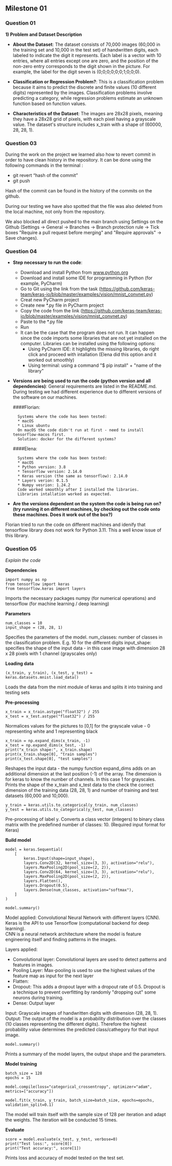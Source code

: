 ## Milestone 01

### Question 01 

**1) Problem and Dataset Description**

- **About the Dataset**: The dataset consists of 70,000 images (60,000 in 
the training set and 10,000 in the test set) of handwritten digits, each 
labeled to indicate the digit it represents. Each label is a vector with 
10 entries, where all entries except one are zero, and the position of the 
non-zero entry corresponds to the digit shown in the picture. For example, 
the label for the digit seven is (0;0;0;0;0;0;1;0;0;0).

- **Classification or Regression Problem?**: This is a classification 
problem because it aims to predict the discrete and finite values (10 
different digits) represented by the images. Classification problems 
involve predicting a category, while regression problems estimate an 
unknown function based on function values.

- **Characteristics of the Dataset**: The images are 28x28 pixels, meaning 
they have a 28x28 grid of pixels, with each pixel having a grayscale 
value. The dataset's structure includes x_train with a shape of (60000, 
28, 28, 1).

### Question 03

During the work on the project we learned also how to revert commit in order to have clean history in the repository. It can be done using the following commands in the terminal : 

- git revert “hash of the commit”
- git push

Hash of the commit can be found in the history of the commits on the github.

During our testing we have also spotted that the file was also deleted from the local machine, not only from the repository.

We also blocked all direct pushed to the main branch using Settings on the Github (Settings -> General -> Branches -> Branch protection rule -> Tick boxes "Require a pull request before merging" and "Require approvals" -> Save changes). 

### Question 04

- **Step necessary to run the code**:
	- Download and install Python from www.python.org
	- Download and install some IDE for programming in Python (for example, PyCharm)
	- Go to Git using the link from the task (https://github.com/keras-team/keras-io/blob/master/examples/vision/mnist_convnet.py)
	- Creat new PyCharm project
	- Create new *.py file in PyCharm project
	- Copy the code from the link (https://github.com/keras-team/keras-io/blob/master/examples/vision/mnist_convnet.py)
	- Paste to the *.py file
	- Run
	- It can be the case that the program does not run. It can happen since the code imports some libraries that are not yet installed on the computer. Libraries can be installed using the following options:
		- Using PyCharm IDE: it highlights the missing libraries, do right click and proceed with intallation (Elena did this option and it worked out smoothly)
		- Using terminal: using a command "$ pip install" + "name of the library"
- **Versions are being used to run the code (python version and all
dependencies)**: General requirements are listed in the README.md. During testing we had different experience due to different versions of the software on our machines.

	####Florian:

		Systems where the code has been tested:
	 	* macOS
	 	* Linux ubuntu
	 	On macOS the code didn't run at first - need to install tensorflow-macos first.
	 	Solution: docker for the different systems?

	####Elena:

		Systems where the code has been tested:
	 	* macOS
	 	* Python version: 3.8
	 	* Tensorflow version: 2.14.0
	 	* Keras version (the same as tensorflow): 2.14.0
	 	* Layers verion: 0.1.5
	 	* Numpy vesrion: 1.24.2
	 	Code worked smoothly after I installed the libraries. 
	 	Libraries intallation worked as expected.

- **Are the versions dependent on the system the code is being run on? (try running it on different machines, by checking out the code onto these machines. Does it work out of the box?)** 

Florian tried to run the code on different machines and idenify that tensorflow library does not work for Python 3.11. This a well know issue of this library. 

### Question 05

*Explain the code*



**Dependencies**
```
import numpy as np
from tensorflow import keras
from tensorflow.keras import layers
```

Imports the necessary packages numpy (for numerical operations) and tensorflow (for machine learning / deep learning)

**Parameters**
```
num_classes = 10
input_shape = (28, 28, 1)
```

Specifies the parameters of the model. 
num_classes: number of classes in the classification problem. E.g. 10 for the different digits 
input_shape: specifies the shape of the input data - in this case image with dimension 28 x 28 pixels with 1 channel (grayscales only) 

**Loading data**
```
(x_train, y_train), (x_test, y_test) = keras.datasets.mnist.load_data()
```

Loads the data from the mint module of keras and splits it into training and testing sets 

**Pre-processing**
```
x_train = x_train.astype("float32") / 255
x_test = x_test.astype("float32") / 255
```
Normalices values for the pictures to [0,1] for the grayscale value - 0 representing white and 1 representing black 

```
x_train = np.expand_dims(x_train, -1)
x_test = np.expand_dims(x_test, -1)
print("x_train shape:", x_train.shape)
print(x_train.shape[0], "train samples")
print(x_test.shape[0], "test samples")
```
Reshapes the input data - the numpy function expand_dims adds on an additional dimension at the last position (-1) of the array. The dimension is for keras to know the number of channels. In this case 1 for grayscales.  
Prints the shape of the x_train and x_test data to the check the correct dimension of the training data (28, 28, 1) and number of training and test datasets (60,000 and 10,000). 

```
y_train = keras.utils.to_categorical(y_train, num_classes)
y_test = keras.utils.to_categorical(y_test, num_classes)
```
Pre-processing of label y. Converts a class vector (integers) to binary class matrix with the predefined number of classes: 10. (Required input format for Keras) 


**Build model**
```
model = keras.Sequential(
    [
        keras.Input(shape=input_shape),
        layers.Conv2D(32, kernel_size=(3, 3), activation="relu"),
        layers.MaxPooling2D(pool_size=(2, 2)),
        layers.Conv2D(64, kernel_size=(3, 3), activation="relu"),
        layers.MaxPooling2D(pool_size=(2, 2)),
        layers.Flatten(),
        layers.Dropout(0.5),
        layers.Dense(num_classes, activation="softmax"),
    ]
)

model.summary()
```
Model applied: Convolutional Neural Network with different layers (CNN). 
Keras is the API to use Tensorflow (computational backend for deep learning).  
CNN is a neural network architecture where the model is feature engineering itself and finding patterns in the images. 

Layers applied: 
* Convolutional layer: Convolutional layers are used to detect patterns and features in images. 
* Pooling Layer: Max-pooling is used to use the highest values of the feature map as input for the next layer  
* Flatten:  
* Dropout: This adds a dropout layer with a dropout rate of 0.5. Dropout is a technique to prevent overfitting by randomly "dropping out" some neurons during training. 
* Dense: Output layer  

Input: Grayscale images of handwritten digits with dimension (28, 28, 1).
Output: The output of the model is a probability distribution over the classes (10 classes representing the different digits). Therefore the highest probability value determines the predicted class/cathegory for that input image.

```
model.summary()
```
Prints a summary of the model layers, the output shape and the parameters. 

**Model training**

```
batch_size = 128
epochs = 15

model.compile(loss="categorical_crossentropy", optimizer="adam", metrics=["accuracy"])

model.fit(x_train, y_train, batch_size=batch_size, epochs=epochs, validation_split=0.1)
```
The model will train itself with the sample size of 128 per iteration and adapt the weights. The iteration will be conducted 15 times. 

**Evaluate**
```
score = model.evaluate(x_test, y_test, verbose=0)
print("Test loss:", score[0])
print("Test accuracy:", score[1])
```
Prints loss and accuracy of model tested on the test set. 








